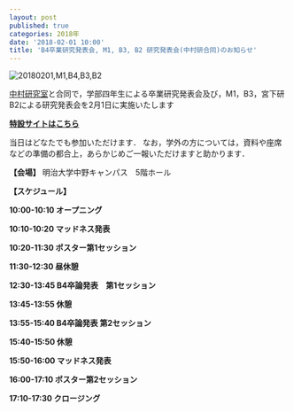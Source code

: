 ```yaml
---
layout: post
published: true
categories: 2018年
date: '2018-02-01 10:00'
title: 'B4卒業研究発表会, M1, B3, B2 研究発表会(中村研合同)のお知らせ'
---
```

![20180201,M1,B4,B3,B2](https://lh3.googleusercontent.com/wt-saJHk9DmDsiX2dYi8OWN-dUT9K8MusmSWqGUdc1Mr4LlyKqM95DKMDRBAcanR3jmmucadcmGBULw-356TjU9PkYHW3T_sl5mvX1xfow94zQInS1FyPYbdQfyQc8L-ALSAV2N39YQxW8_867N7HrfUXGEKrmKArNcfVqtQTE0H9TTkke7juRWgV3iBiVCZ3aMIJWBf10e2HDujpJ0xFMYarJMPVNcce_iyuamUE7Aa4UNacRg3shvY1ipHQ17PBvb07_kd8vJbVOZhleKWYc2du7eUjxnE7b39oVXq7b-9ZOtPwZnGKK7sh69cn8__fHlu6BPGIj5rt5KTXMmxWe0EtRxT-i6xYa7ZqdQlVnymTRr5WgoyjtWhAlHm_NouHoBJimSXF9jLgMMtt4EJOK3hqPRV9pLhiji82MfW3Ha4LO6t2AHL525vuxJiliY1DpNNcafUvAHK6GYM4yFr2ABOBuaFC_zsDXyLWv6VVyihoaPWJhrnsjQIEKz4Zo7JtGoQIrpMadsp5opOi_WQSYGOIQPDZXStjOb-xQn0fSvad9-VhLaF8hkj9F33ZROklRLQlzQNS_ayCdsivtdpc1eHLNP9kldJMo2jqAM=w1426-h802-no?pageId=103824382426691254815)

[中村研究室](http://nkmr-lab.org/)と合同で，学部四年生による卒業研究発表会及び，M1，B3，宮下研B2による研究発表会を2月1日に実施いたします

**[特設サイトはこちら](https://event.miyashita.com/%E3%82%AA%E3%83%BC%E3%83%95%E3%82%9A%E3%83%B3%E3%83%A9%E3%83%9B%E3%82%99:2018/)**

当日はどなたでも参加いただけます．
なお，学外の方については，資料や座席などの準備の都合上，あらかじめご一報いただけますと助かります．

**【会場】**
明治大学中野キャンパス　5階ホール

**【スケジュール】**

**10:00-10:10 オープニング**

**10:10-10:20 マッドネス発表**

**10:20-11:30 ポスター第1セッション**

**11:30-12:30 昼休憩**

**12:30-13:45 B4卒論発表　第1セッション**

**13:45-13:55 休憩**

**13:55-15:40 B4卒論発表 第2セッション**

**15:40-15:50 休憩**

**15:50-16:00 マッドネス発表**

**16:00-17:10 ポスター第2セッション**

**17:10-17:30 クロージング**
